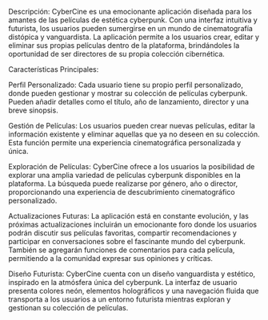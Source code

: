 Descripción:
CyberCine es una emocionante aplicación diseñada para los amantes de las películas de estética cyberpunk. Con una interfaz intuitiva y futurista, los usuarios pueden sumergirse en un mundo de cinematografía distópica y vanguardista. La aplicación permite a los usuarios crear, editar y eliminar sus propias películas dentro de la plataforma, brindándoles la oportunidad de ser directores de su propia colección cibernética.

Características Principales:

Perfil Personalizado: Cada usuario tiene su propio perfil personalizado, donde pueden gestionar y mostrar su colección de películas cyberpunk. Pueden añadir detalles como el título, año de lanzamiento, director y una breve sinopsis.

Gestión de Películas: Los usuarios pueden crear nuevas películas, editar la información existente y eliminar aquellas que ya no deseen en su colección. Esta función permite una experiencia cinematográfica personalizada y única.

Exploración de Películas: CyberCine ofrece a los usuarios la posibilidad de explorar una amplia variedad de películas cyberpunk disponibles en la plataforma. La búsqueda puede realizarse por género, año o director, proporcionando una experiencia de descubrimiento cinematográfico personalizado.

Actualizaciones Futuras: La aplicación está en constante evolución, y las próximas actualizaciones incluirán un emocionante foro donde los usuarios podrán discutir sus películas favoritas, compartir recomendaciones y participar en conversaciones sobre el fascinante mundo del cyberpunk. También se agregarán funciones de comentarios para cada película, permitiendo a la comunidad expresar sus opiniones y críticas.

Diseño Futurista:
CyberCine cuenta con un diseño vanguardista y estético, inspirado en la atmósfera única del cyberpunk. La interfaz de usuario presenta colores neón, elementos holográficos y una navegación fluida que transporta a los usuarios a un entorno futurista mientras exploran y gestionan su colección de películas.
